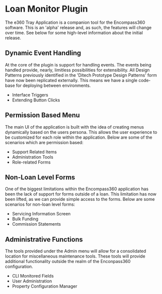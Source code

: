 # Loan Monitor Plugin
The e360 Tray Application is a companion tool for the Encompass360 software. 
This is an 'alpha' release and, as such, the features will change over time. 
See below for some high-level information about the initial release.

## Dynamic Event Handling
At the core of the plugin is support for handling events. 
The events being handled provide, nearly, limitless possibilities for extensibility. 
All Design Patterns previously identified in the 'Ditech Prototype Design Patterns' form have now been replicated externally. 
This means we have a single code-base for deploying between environments.
* Interface Triggers
* Extending Button Clicks

## Permission Based Menu
The main UI of the application is built with the idea of creating menus dynamically based on the users persona. 
This allows the user experience to be customized for each role within the application. 
Below are some of the scenarios which are permission based:
* Support Related Items
* Administration Tools
* Role-related Forms

## Non-Loan Level Forms
One of the biggest limitations within the Encompass360 application has been the lack of support for forms outside of a loan. 
This limitation has now been lifted, as we can provide simple access to the forms. 
Below are some scenarios for non-loan level forms:
* Servicing Information Screen
* Bulk Funding
* Commission Statements

## Administrative Functions
The tools provided under the Admin menu will allow for a consolidated location for miscellaneous maintenance tools. 
These tools will provide additional functionality outside the realm of the Enconpass360 configuration.
* CLI Monitored Fields
* User Administration
* Property Configuration Manager
